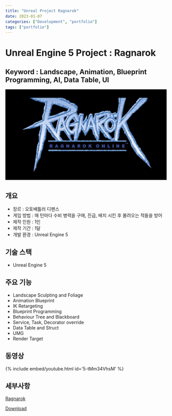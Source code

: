 ```yaml
---
title: "Unreal Project Ragnarok"
date: 2023-01-07
categories: ["Development", "portfolio"]
tags: ["portfolio"]
---
```



# Unreal Engine 5 Project : Ragnarok

## Keyword : Landscape, Animation, Blueprint Programming, AI, Data Table, UI

![](/images/93cb5ef0-3a52-4876-89d1-9adb1c96fb57-image.png)

## 개요

- 장르 : 오토배틀러 디펜스
- 게임 방법 : 매 턴마다 수비 병력을 구매, 진급, 배치 시킨 후 몰려오는 적들을 방어
- 제작 인원 : 1인
- 제작 기간 : 1달
- 개발 환경 : Unreal Engine 5

## 기술 스택

- Unreal Engine 5

## 주요 기능

- Landscape Sculpting and Foliage
- Animation Blueprint
- IK Retargeting
- Blueprint Programming
- Behaviour Tree and Blackboard
- Service, Task, Decorator override
- Data Table and Struct
- UMG
- Render Target

## 동영상

{% include embed/youtube.html id='5-tMm34VhsM' %}

## 세부사항

[Ragnarok](https://www.notion.so/Ragnarok-f0ab5d233a0f4b01848eb41a7481c2b8?pvs=21)

[Download](https://naver.me/GOzpOdDF)